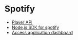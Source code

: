 # Spotify

- [Player API](https://developer.spotify.com/documentation/web-api/reference/player/)
- [Node.js SDK for spotify](https://github.com/thelinmichael/spotify-web-api-node)
- [Access application
  dashboard](https://developer.spotify.com/dashboard/applications)
